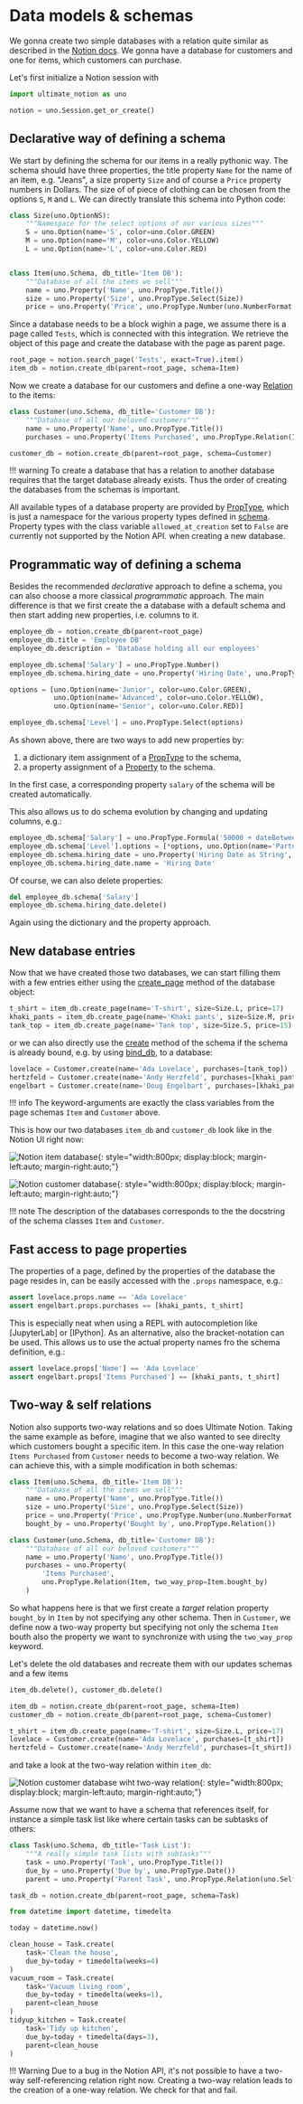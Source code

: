 # Data models & schemas

We gonna create two simple databases with a relation quite similar as described
in the [Notion docs]. We gonna have a database for customers and one for items,
which customers can purchase.

Let's first initialize a Notion session with

```python
import ultimate_notion as uno

notion = uno.Session.get_or_create()
```

## Declarative way of defining a schema

We start by defining the schema for our items in a really pythonic way.
The schema should have three properties, the title property `Name` for the name of an item, e.g. "Jeans",
a size property `Size` and of course a `Price` property numbers in Dollars. The size of of piece of
clothing can be chosen from the options `S`, `M` and `L`. We can directly translate this schema into
Python code:

```python
class Size(uno.OptionNS):
    """Namespace for the select options of our various sizes"""
    S = uno.Option(name='S', color=uno.Color.GREEN)
    M = uno.Option(name='M', color=uno.Color.YELLOW)
    L = uno.Option(name='L', color=uno.Color.RED)


class Item(uno.Schema, db_title='Item DB'):
    """Database of all the items we sell"""
    name = uno.Property('Name', uno.PropType.Title())
    size = uno.Property('Size', uno.PropType.Select(Size))
    price = uno.Property('Price', uno.PropType.Number(uno.NumberFormat.DOLLAR))
```

Since a database needs to be a block wighin a page, we assume there is a page called
`Tests`, which is connected with this integration. We retrieve the object of
this page and create the database with the page as parent page.

```python
root_page = notion.search_page('Tests', exact=True).item()
item_db = notion.create_db(parent=root_page, schema=Item)
```

Now we create a database for our customers and define a one-way [Relation] to the items:

```python
class Customer(uno.Schema, db_title='Customer DB'):
    """Database of all our beloved customers"""
    name = uno.Property('Name', uno.PropType.Title())
    purchases = uno.Property('Items Purchased', uno.PropType.Relation(Item))

customer_db = notion.create_db(parent=root_page, schema=Customer)
```

!!! warning
    To create a database that has a relation to another database requires that the target
    database already exists. Thus the order of creating the databases from the schemas
    is important.

All available types of a database property are provided by [PropType], which is just a namespace
for the various property types defined in [schema]. Property types with the class
variable `allowed_at_creation` set to `False` are currently not supported by the Notion API.
when creating a new database.

## Programmatic way of defining a schema

Besides the recommended *declarative* approach to define a schema, you can also choose a
more classical *programmatic* approach. The main difference is that we first create the
a database with a default schema and then start adding new properties, i.e. columns to it.

```python
employee_db = notion.create_db(parent=root_page)
employee_db.title = 'Employee DB'
employee_db.description = 'Database holding all our employees'

employee_db.schema['Salary'] = uno.PropType.Number()
employee_db.schema.hiring_date = uno.Property('Hiring Date', uno.PropType.Date())

options = [uno.Option(name='Junior', color=uno.Color.GREEN),
           uno.Option(name='Advanced', color=uno.Color.YELLOW),
           uno.Option(name='Senior', color=uno.Color.RED)]

employee_db.schema['Level'] = uno.PropType.Select(options)
```

As shown above, there are two ways to add new properties by:

1. a dictionary item assignment of a [PropType] to the schema,
2. a property assignment of a [Property] to the schema.

In the first case, a corresponding property `salary` of the schema will be created automatically.

This also allows us to do schema evolution by changing and updating columns, e.g.:

```python
employee_db.schema['Salary'] = uno.PropType.Formula('50000 + dateBetween(prop("Hiring Date"), now(), "years")*1000')
employee_db.schema['Level'].options = [*options, uno.Option(name='Partner', color=uno.Color.PINK)]
employee_db.schema.hiring_date = uno.Property('Hiring Date as String', uno.PropType.Text())
employee_db.schema.hiring_date.name = 'Hiring Date'
```

Of course, we can also delete properties:

```python
del employee_db.schema['Salary']
employee_db.schema.hiring_date.delete()
```

Again using the dictionary and the property approach.

## New database entries

Now that we have created those two databases, we can start filling them with a few entries
either using the [create_page] method of the database object:

```python
t_shirt = item_db.create_page(name='T-shirt', size=Size.L, price=17)
khaki_pants = item_db.create_page(name='Khaki pants', size=Size.M, price=25)
tank_top = item_db.create_page(name='Tank top', size=Size.S, price=15)
```

or we can also directly use the [create] method of the schema if the schema is already bound,
e.g. by using [bind_db], to a database:

```python
lovelace = Customer.create(name='Ada Lovelace', purchases=[tank_top])
hertzfeld = Customer.create(name='Andy Herzfeld', purchases=[khaki_pants])
engelbart = Customer.create(name='Doug Engelbart', purchases=[khaki_pants, t_shirt])
```

!!! info
    The keyword-arguments are exactly the class variables from the page schemas `Item` and `Customer` above.

This is how our two databases `item_db` and `customer_db` look like in the Notion UI right now:

![Notion item database](../assets/images/notion-item-db.png){: style="width:800px; display:block; margin-left:auto; margin-right:auto;"}

![Notion customer database](../assets/images/notion-customer-db.png){: style="width:800px; display:block; margin-left:auto; margin-right:auto;"}

!!! note
    The description of the databases corresponds to the the docstring of the schema classes `Item` and `Customer`.

## Fast access to page properties

The properties of a page, defined by the properties of the database the page resides in, can be easily accessed with
the `.props` namespace, e.g.:

```python
assert lovelace.props.name == 'Ada Lovelace'
assert engelbart.props.purchases == [khaki_pants, t_shirt]
```

This is especially neat when using a REPL with autocompletion like [JupyterLab] or [IPython].
As an alternative, also the bracket-notation can be used. This allows us to use the actual property names
fro the schema definition, e.g.:

```python
assert lovelace.props['Name'] == 'Ada Lovelace'
assert engelbart.props['Items Purchased'] == [khaki_pants, t_shirt]
```

## Two-way & self relations

Notion also supports two-way relations and so does Ultimate Notion. Taking the same example as before, imagine
that we also wanted to see direclty which customers bought a specific item. In this case the one-way relation `Items Purchased`
from `Customer` needs to become a two-way relation. We can achieve this, with a simple modification in both schemas:

```python
class Item(uno.Schema, db_title='Item DB'):
    """Database of all the items we sell"""
    name = uno.Property('Name', uno.PropType.Title())
    size = uno.Property('Size', uno.PropType.Select(Size))
    price = uno.Property('Price', uno.PropType.Number(uno.NumberFormat.DOLLAR))
    bought_by = uno.Property('Bought by', uno.PropType.Relation())

class Customer(uno.Schema, db_title='Customer DB'):
    """Database of all our beloved customers"""
    name = uno.Property('Name', uno.PropType.Title())
    purchases = uno.Property(
        'Items Purchased',
        uno.PropType.Relation(Item, two_way_prop=Item.bought_by)
    )
```

So what happens here is that we first create a *target* relation property `bought_by` in `Item` by not
specifying any other schema. Then in `Customer`, we define now a two-way property but specifying not only
the schema `Item` bouth also the property we want to synchronize with using the `two_way_prop` keyword.

Let's delete the old databases and recreate them with our updates schemas and a few items

```python
item_db.delete(), customer_db.delete()

item_db = notion.create_db(parent=root_page, schema=Item)
customer_db = notion.create_db(parent=root_page, schema=Customer)

t_shirt = item_db.create_page(name='T-shirt', size=Size.L, price=17)
lovelace = Customer.create(name='Ada Lovelace', purchases=[t_shirt])
hertzfeld = Customer.create(name='Andy Herzfeld', purchases=[t_shirt])
```

and take a look at the two-way relation within `item_db`:

![Notion customer database wiht two-way relation](../assets/images/notion-item-db-two-way.png){: style="width:800px; display:block; margin-left:auto; margin-right:auto;"}

Assume now that we want to have a schema that references itself, for instance a simple task list like where
certain tasks can be subtasks of others:

```python
class Task(uno.Schema, db_title='Task List'):
    """A really simple task lists with subtasks"""
    task = uno.Property('Task', uno.PropType.Title())
    due_by = uno.Property('Due by', uno.PropType.Date())
    parent = uno.Property('Parent Task', uno.PropType.Relation(uno.SelfRef))

task_db = notion.create_db(parent=root_page, schema=Task)

from datetime import datetime, timedelta

today = datetime.now()

clean_house = Task.create(
    task='Clean the house',
    due_by=today + timedelta(weeks=4)
)
vacuum_room = Task.create(
    task='Vacuum living room',
    due_by=today + timedelta(weeks=1),
    parent=clean_house
)
tidyup_kitchen = Task.create(
    task='Tidy up kitchen',
    due_by=today + timedelta(days=3),
    parent=clean_house
)
```

!!! Warning
    Due to a bug in the Notion API, it's not possible to have a two-way self-referencing relation right now.
    Creating a two-way relation leads to the creation of a one-way relation. We check for that and fail.

[Notion docs]: https://www.notion.so/help/relations-and-rollups#create-a-relation
[create_page]: ../../reference/ultimate_notion/database/#ultimate_notion.database.Database.create_page
[create]: ../../reference/ultimate_notion/schema/#ultimate_notion.schema.Schema.create
[Relation]:  ../../reference/ultimate_notion/schema/#ultimate_notion.schema.Relation
[Property]: ../../reference/ultimate_notion/schema/#ultimate_notion.schema.Property
[PropType]: ../../reference/ultimate_notion/schema/#ultimate_notion.schema.PropType
[schema]: ../../reference/ultimate_notion/schema/#ultimate_notion.schema
[bind_db]: ../../reference/ultimate_notion/#ultimate_notion.Schema.bind_db
